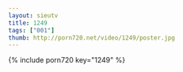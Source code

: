 ```yaml
--- 
layout: sieutv
title: 1249
tags: ["001"]
thumb: http://porn720.net/video/1249/poster.jpg
---
```

{% include porn720 key="1249" %} 

